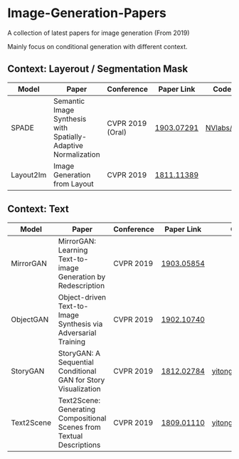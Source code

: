 # Image-Generation-Papers
A collection of latest papers for image generation (From 2019)

Mainly focus on conditional generation with different context.


## Context: Layerout / Segmentation Mask

| Model| Paper| Conference| Paper Link | Code Link | Comments|
| ---- | ---- | ----------| ---------- | ----------| -----------------|
| SPADE| Semantic Image Synthesis with Spatially-Adaptive Normalization| CVPR 2019 (Oral)| [1903.07291](https://arxiv.org/abs/1903.07291) |[NVlabs/SPADE](https://github.com/NVlabs/SPADE)|A normalization layer to avoid washing away sementic information|
|Layout2Im| Image Generation from Layout | CVPR 2019|[1811.11389](https://arxiv.org/abs/1811.11389)| | |



## Context: Text

| Model| Paper| Conference| Paper Link | Code Link | Comments|
| ---- | ---- | ----------| ---------- | ----------| -----------------|
| MirrorGAN| MirrorGAN: Learning Text-to-image Generation by Redescription| CVPR 2019 | [1903.05854](https://arxiv.org/abs/1903.05854) ||Text-to-image-to-text|
| ObjectGAN| Object-driven Text-to-Image Synthesis via Adversarial Training| CVPR 2019 | [1902.10740](https://arxiv.org/abs/1902.10740) ||object-driven + semantic layerout|
| StoryGAN| StoryGAN: A Sequential Conditional GAN for Story Visualization| CVPR 2019 | [1812.02784](https://arxiv.org/abs/1812.02784) |[yitong91/StoryGAN](https://github.com/yitong91/StoryGAN )|story-to-image-sequence generation|
|Text2Scene| Text2Scene: Generating Compositional Scenes from Textual Descriptions| CVPR 2019| [1809.01110](https://arxiv.org/abs/1809.01110 )|[yitong91/Text2Image](https://github.com/uvavision/Text2Image) | |

